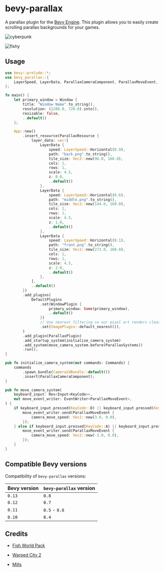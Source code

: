 # bevy-parallax

A parallax plugin for the [Bevy Engine](https://bevyengine.org/). This plugin allows you to easily create scrolling parallax backgrounds for your games.

![cyberpunk](assets/cyberpunk.gif)

![fishy](assets/fishy.gif)

## Usage

```rust
use bevy::prelude::*;
use bevy_parallax::{
    LayerSpeed, LayerData, ParallaxCameraComponent, ParallaxMoveEvent, ParallaxPlugin, ParallaxResource, ParallaxSystems
};

fn main() {
    let primary_window = Window {
        title: "Window Name".to_string(),
        resolution: (1280.0, 720.0).into(),
        resizable: false,
        ..default()
    };

    App::new()
        .insert_resource(ParallaxResource {
            layer_data: vec![
                LayerData {
                    speed: LayerSpeed::Horizontal(0.9),
                    path: "back.png".to_string(),
                    tile_size: Vec2::new(96.0, 160.0),
                    cols: 1,
                    rows: 1,
                    scale: 4.5,
                    z: 0.0,
                    ..default()
                },
                LayerData {
                    speed: LayerSpeed::Horizontal(0.6),
                    path: "middle.png".to_string(),
                    tile_size: Vec2::new(144.0, 160.0),
                    cols: 1,
                    rows: 1,
                    scale: 4.5,
                    z: 1.0,
                    ..default()
                },
                LayerData {
                    speed: LayerSpeed::Horizontal(0.1),
                    path: "front.png".to_string(),
                    tile_size: Vec2::new(272.0, 160.0),
                    cols: 1,
                    rows: 1,
                    scale: 4.5,
                    z: 2.0,
                    ..default()
                },
            ],
            ..default()
        })
        .add_plugins(
            DefaultPlugins
                .set(WindowPlugin {
                    primary_window: Some(primary_window),
                    ..default()
                })
                // Use nearest filtering so our pixel art renders clear
                .set(ImagePlugin::default_nearest()),
        )
        .add_plugin(ParallaxPlugin)
        .add_startup_system(initialize_camera_system)
        .add_system(move_camera_system.before(ParallaxSystems))
        .run();
}

pub fn initialize_camera_system(mut commands: Commands) {
    commands
        .spawn_bundle(Camera2dBundle::default())
        .insert(ParallaxCameraComponent);
}

pub fn move_camera_system(
    keyboard_input: Res<Input<KeyCode>>,
    mut move_event_writer: EventWriter<ParallaxMoveEvent>,
) {
    if keyboard_input.pressed(KeyCode::D) || keyboard_input.pressed(KeyCode::Right) {
        move_event_writer.send(ParallaxMoveEvent {
            camera_move_speed: Vec2::new(3.0, 0.0),
        });
    } else if keyboard_input.pressed(KeyCode::A) || keyboard_input.pressed(KeyCode::Left) {
        move_event_writer.send(ParallaxMoveEvent {
            camera_move_speed: Vec2::new(-3.0, 0.0),
        });
    }
}
```

## Compatible Bevy versions

Compatibility of `bevy-parallax` versions:

| Bevy version | `bevy-parallax` version     |
|:-------------|:----------------------------|
| `0.13`       | `0.8`                       |
| `0.12`       | `0.7`                       |
| `0.11`       | `0.5` - `0.6`               |
| `0.10`       | `0.4`                       |


## Credits

- [Fish World Pack](https://spicylobster.itch.io/fish-world-pack)

- [Warped City 2](https://ansimuz.itch.io/warped-city-2)

- [Mills](https://www.freepik.com/free-vector/flat-wheat-background-with-field_1599667.htm#query=mill%20background%20flat&position=25&from_view=search&track=ais#position=25&query=mill%20background%20flat)
